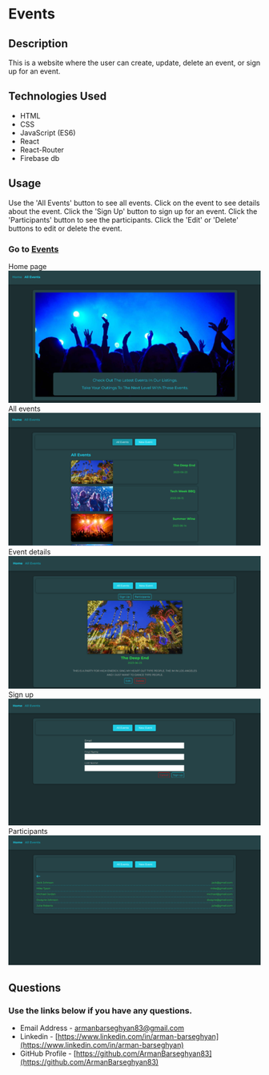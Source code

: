 # Events

## Description
This is a website where the user can create, update, delete an event, or sign up for an event. 

## Technologies Used
- HTML
- CSS
- JavaScript (ES6)
- React
- React-Router
- Firebase db

## Usage
Use the 'All Events' button to see all events. Click on the event to see details about the event. Click the 'Sign Up' button to sign up for an event. Click the 'Participants' button to see the participants. Click the 'Edit' or 'Delete' buttons to edit or delete the event.

### Go to [Events](https://armanbarseghyan83.github.io/events/)

Home page
![Home page](./src/assets/home.png)
All events
![All events](./src/assets/all-events.png)
Event details
![Event details](./src/assets/event-details.png)
Sign up
![Sign up](./src/assets/sign-up.png)
Participants
![Participants](./src/assets/participants.png)

## Questions
### Use the links below if you have any questions.
- Email Address - [armanbarseghyan83@gmail.com](mailto:armanbarseghyan83@gmail.com)
- Linkedin - [https://www.linkedin.com/in/arman-barseghyan](https://www.linkedin.com/in/arman-barseghyan)
- GitHub Profile - [https://github.com/ArmanBarseghyan83](https://github.com/ArmanBarseghyan83)